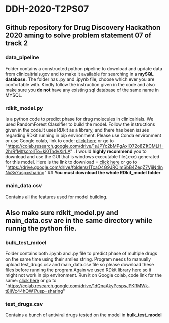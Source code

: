 # DDH-2020-T2PS07
## Github repository for Drug Discovery Hackathon 2020 aming to solve problem statement 07 of track 2 
### **data_pipeline** 
Folder contains a constructed python pipeline to download and update data from clinicaltrials.gov and to make it available for searching in a **mySQL database.** The folder has .py and .ipynb file, choose which ever you are confortable with. Kindly follow the instruction given in the code and also make sure you **do not** have any existing sql database of the same name in MYSQL.
### **rdkit_model.py** 
Is a python code to predict phase for drug molecules in clinicalrials. We used RandomForest Classifier to build the model. Follow the instructions given in the code.It uses RDkit as a library, and there has been issues regarding RDkit running in pip environment. Please use Conda environment or use Google colab, link to code: [click here](https://colab.research.google.com/drive/1sJPYc2bMPgAxIO72o8Z1tCMLH-2hrRfM#scrollTo=ki0TndvXirLA) or go to "https://colab.research.google.com/drive/1sJPYc2bMPgAxIO72o8Z1tCMLH-2hrRfM#scrollTo=ki0TndvXirLA" . I would **highly recommend** you to download and use the GUI that is windows executable file(.exe) generated for this model. Here is the link to download = [click here](https://drive.google.com/drive/folders/1TcaO4G9JROImSbB4ZeqZ7VjiN4lnNx3v?usp=sharing) or go to "https://drive.google.com/drive/folders/1TcaO4G9JROImSbB4ZeqZ7VjiN4lnNx3v?usp=sharing" ## **You must download the whole RDkit_model folder**
### **main_data.csv** 
Contains all the features used for model building. 
 
## Also make sure rdkit_model.py and main_data.csv are in the same directory while runnig the python file.

### **bulk_test_mdoel**
Folder contains both .ipynb and .py file to predict phase of multiple drugs on the same time using their smiles string. Program needs to manually upload test_drugs.csv and main_data.csv file so please download these files before running the program.Again we used RDkit library here so it might not work in pip environment. Run it on Google colab, code link for the same: [click here](https://colab.research.google.com/drive/1dQnaAkyPcspsJPKRMWk-t8IlVc44hOW1?usp=sharing) or go to "https://colab.research.google.com/drive/1dQnaAkyPcspsJPKRMWk-t8IlVc44hOW1?usp=sharing"
### **test_drugs.csv**
Contains a bunch of antiviral drugs tested on the model in **bulk_test_model**
